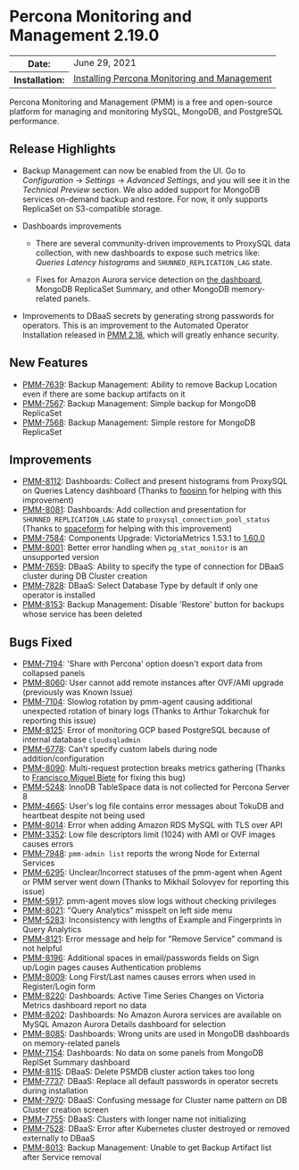 <link rel="stylesheet" href="https://unicons.iconscout.com/release/v4.0.0/css/line.css">

# Percona Monitoring and Management 2.19.0

<table class="docutils field-list" frame="void" rules="none">
  <colgroup>
    <col class="field-name">
    <col class="field-body">
  </colgroup>
  <tbody valign="top">
    <tr class="field-odd field">
      <th class="field-name">Date:</th>
      <td class="field-body">June 29, 2021</td>
    </tr>
    <tr class="field-even field">
      <th class="field-name">Installation:</th>
      <td class="field-body">
        <a class="reference external" href="https://www.percona.com/software/pmm/quickstart">Installing Percona Monitoring and Management</a></td>
    </tr>
  </tbody>
</table>

Percona Monitoring and Management (PMM) is a free and open-source platform for managing and monitoring MySQL, MongoDB, and PostgreSQL performance.

## Release Highlights

- Backup Management can now be enabled from the UI. Go to <i class="uil uil-cog"></i> *Configuration* → <i class="uil uil-setting"></i> *Settings* → *Advanced Settings*, and you will see it in the *Technical Preview* section. We also added support for MongoDB services on-demand backup and restore. For now, it only supports ReplicaSet on S3-compatible storage.

- Dashboards improvements

    - There are several community-driven improvements to ProxySQL data collection, with new dashboards to expose such metrics like: *Queries Latency histograms* and `SHUNNED_REPLICATION_LAG` state.

    - Fixes for Amazon Aurora service detection on [the dashboard](https://pmmdemo.percona.com/graph/d/mysql-amazonaurora/mysql-amazon-aurora-details?var-service_name=rds-aurora57-instance-1), MongoDB ReplicaSet Summary, and other MongoDB memory-related panels.

- Improvements to DBaaS secrets by generating strong passwords for operators. This is an improvement to the Automated Operator Installation released in [PMM 2.18](2.18.0.md), which will greatly enhance security.

## New Features

- [PMM-7639](https://jira.percona.com/browse/PMM-7639): Backup Management: Ability to remove Backup Location even if there are some backup artifacts on it
- [PMM-7567](https://jira.percona.com/browse/PMM-7567): Backup Management: Simple backup for MongoDB ReplicaSet
- [PMM-7568](https://jira.percona.com/browse/PMM-7568): Backup Management: Simple restore for MongoDB ReplicaSet

## Improvements

- [PMM-8112](https://jira.percona.com/browse/PMM-8112): Dashboards: Collect and present histograms from ProxySQL on Queries Latency dashboard (Thanks to [foosinn](https://github.com/foosinn) for helping with this improvement)
- [PMM-8081](https://jira.percona.com/browse/PMM-8081): Dashboards: Add collection and presentation for `SHUNNED_REPLICATION_LAG` state to `proxysql_connection_pool_status` (Thanks to [spaceform](https://github.com/spaceform) for helping with this improvement)
- [PMM-7584](https://jira.percona.com/browse/PMM-7584): Components Upgrade: VictoriaMetrics 1.53.1 to [1.60.0](https://github.com/VictoriaMetrics/VictoriaMetrics/releases/tag/v1.60.0)
- [PMM-8001](https://jira.percona.com/browse/PMM-8001): Better error handling when `pg_stat_monitor` is an unsupported version
- [PMM-7659](https://jira.percona.com/browse/PMM-7659): DBaaS: Ability to specify the type of connection for DBaaS cluster during DB Cluster creation
- [PMM-7828](https://jira.percona.com/browse/PMM-7828): DBaaS: Select Database Type by default if only one operator is installed
- [PMM-8153](https://jira.percona.com/browse/PMM-8153): Backup Management: Disable 'Restore' button for backups whose service has been deleted

## Bugs Fixed

- [PMM-7194](https://jira.percona.com/browse/PMM-7194): 'Share with Percona' option doesn't export data from collapsed panels
- [PMM-8060](https://jira.percona.com/browse/PMM-8060): User cannot add remote instances after OVF/AMI upgrade (previously was Known Issue)
- [PMM-7104](https://jira.percona.com/browse/PMM-7104): Slowlog rotation by pmm-agent causing additional unexpected rotation of binary logs (Thanks to Arthur Tokarchuk for reporting this issue)
- [PMM-8125](https://jira.percona.com/browse/PMM-8125): Error of monitoring GCP based PostgreSQL because of internal database `cloudsqladmin`
- [PMM-6778](https://jira.percona.com/browse/PMM-6778): Can't specify custom labels during node addition/configuration
- [PMM-8090](https://jira.percona.com/browse/PMM-8090): Multi-request protection breaks metrics gathering (Thanks to [Francisco Miguel Biete](https://github.com/fmbiete) for fixing this bug)
- [PMM-5248](https://jira.percona.com/browse/PMM-5248): InnoDB TableSpace data is not collected for Percona Server 8
- [PMM-4665](https://jira.percona.com/browse/PMM-4665): User's log file contains error messages about TokuDB and heartbeat despite not being used
- [PMM-8014](https://jira.percona.com/browse/PMM-8014): Error when adding Amazon RDS MySQL with TLS over API
- [PMM-3352](https://jira.percona.com/browse/PMM-3352): Low file descriptors limit (1024) with AMI or OVF images causes errors
- [PMM-7948](https://jira.percona.com/browse/PMM-7948): `pmm-admin list` reports the wrong Node for External Services
- [PMM-6295](https://jira.percona.com/browse/PMM-6295): Unclear/Incorrect statuses of the pmm-agent when Agent or PMM server went down (Thanks to Mikhail Solovyev for reporting this issue)
- [PMM-5917](https://jira.percona.com/browse/PMM-5917): pmm-agent moves slow logs without checking privileges
- [PMM-8021](https://jira.percona.com/browse/PMM-8021): "Query Analytics" misspelt on left side menu
- [PMM-5283](https://jira.percona.com/browse/PMM-5283): Inconsistency with lengths of Example and Fingerprints in Query Analytics
- [PMM-8121](https://jira.percona.com/browse/PMM-8121): Error message and help for "Remove Service" command is not helpful
- [PMM-8196](https://jira.percona.com/browse/PMM-8196): Additional spaces in email/passwords fields on Sign up/Login pages causes Authentication problems
- [PMM-8009](https://jira.percona.com/browse/PMM-8009): Long First/Last names causes errors when used in Register/Login form
- [PMM-8220](https://jira.percona.com/browse/PMM-8220): Dashboards: Active Time Series Changes on Victoria Metrics dashboard report no data
- [PMM-8202](https://jira.percona.com/browse/PMM-8202): Dashboards: No Amazon Aurora services are available on MySQL Amazon Aurora Details dashboard for selection
- [PMM-8085](https://jira.percona.com/browse/PMM-8085): Dashboards: Wrong units are used in MongoDB dashboards on memory-related panels
- [PMM-7154](https://jira.percona.com/browse/PMM-7154): Dashboards: No data on some panels from MongoDB ReplSet Summary dashboard
- [PMM-8115](https://jira.percona.com/browse/PMM-8115): DBaaS: Delete PSMDB cluster action takes too long
- [PMM-7737](https://jira.percona.com/browse/PMM-7737): DBaaS: Replace all default passwords in operator secrets during installation
- [PMM-7970](https://jira.percona.com/browse/PMM-7970): DBaaS: Confusing message for Cluster name pattern on DB Cluster creation screen
- [PMM-7755](https://jira.percona.com/browse/PMM-7755): DBaaS: Clusters with longer name not initializing
- [PMM-7528](https://jira.percona.com/browse/PMM-7528): DBaaS: Error after Kubernetes cluster destroyed or removed externally to DBaaS
- [PMM-8013](https://jira.percona.com/browse/PMM-8013): Backup Management: Unable to get Backup Artifact list after Service removal

